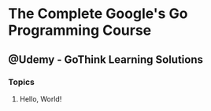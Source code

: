 # The Complete Google's Go Programming Course
## @Udemy - GoThink Learning Solutions

### Topics
1. Hello, World!
